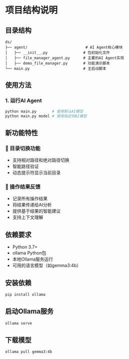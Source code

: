 # 项目结构说明

## 目录结构
```
ds/
├── agent/                          # AI Agent核心模块
│   ├── __init__.py                # 包初始化文件
│   ├── file_manager_agent.py      # 主要的AI Agent实现
│   ├── demo_file_manager.py       # 功能演示脚本
└── main.py                        # 主启动脚本
```

## 使用方法

### 1. 运行AI Agent
```bash
python main.py       # 使用默认AI模型
python main.py model # 使用指定的AI模型
```

## 新功能特性

### 🔀 目录切换功能
- 支持相对路径和绝对路径切换
- 智能路径验证
- 动态提示符显示当前目录

### 🧠 操作结果反馈
- 记录所有操作结果
- 将结果传递给AI分析
- 提供基于结果的智能建议
- 支持上下文理解

## 依赖要求
- Python 3.7+
- ollama Python包
- 本地Ollama服务运行
- 可用的语言模型（如gemma3:4b）

## 安装依赖
```bash
pip install ollama
```

## 启动Ollama服务
```bash
ollama serve
```

## 下载模型
```bash
ollama pull gemma3:4b
``` 